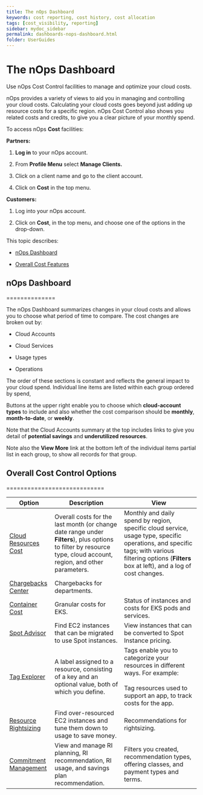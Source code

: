 ```yaml
---
title: The nOps Dashboard
keywords: cost reporting, cost history, cost allocation
tags: [cost_visibility, reporting]
sidebar: mydoc_sidebar
permalink: dashboards-nops-dashboard.html
folder: UserGuides
---
```


# The nOps Dashboard #

Use nOps Cost Control facilities to manage and optimize your cloud costs.


nOps provides a variety of views to aid you in managing and controlling your cloud costs. Calculating your cloud costs goes beyond just adding up resource costs for a specific region. nOps Cost Control also shows you related costs and credits, to give you a clear picture of your monthly spend.

To access nOps **Cost** facilities:

**Partners:**

1.  **Log in** to your nOps account.
    
2.  From **Profile Menu** select **Manage Clients.**
    
3.  Click on a client name and go to the client account.
    
4.  Click on **Cost** in the top menu.
    

**Customers:**

1.  Log into your nOps account.
    
2.  Click on **Cost**, in the top menu, and choose one of the options in the drop-down.
    

This topic describes:

* [nOps Dashboard](#nops-dashboard)
    
* [Overall Cost Features](#overall-cost-control-options)
    

## nOps Dashboard ##
==============

The nOps Dashboard summarizes changes in your cloud costs and allows you to choose what period of time to compare. The cost changes are broken out by:

* Cloud Accounts
    
* Cloud Services
    
* Usage types
    
* Operations
    

The order of these sections is constant and reflects the general impact to your cloud spend. Individual line items are listed within each group ordered by spend,

Buttons at the upper right enable you to choose which **cloud-account types** to include and also whether the cost comparison should be **monthly**, **month-to-date**,  or **weekly**.

Note that the Cloud Accounts summary at the top includes links to give you detail of **potential savings** and **underutilized resources**.

Note also the **View More** link at the bottom left of the individual items partial list in each group, to show all records for that group.

## Overall Cost Control Options ##
============================



| Option | Description | View |
| --- | --- | --- |
| [Cloud Resources Cost](#h_c25c4ed3d7) | Overall costs for the last month (or change date range under **Filters**), plus options to filter by resource type, cloud account, region, and other parameters. | Monthly and daily spend by region, specific cloud service, usage type, specific operations, and specific tags; with various filtering options (**Filters** box at left), and a log of cost changes. |
| [Chargebacks Center](https://docs.nops.io/en/articles/5201817-how-to-configure-chargebacks-in-chargeback-center) | Chargebacks for departments. |     |
| [Container Cost](https://docs.nops.io/en/articles/4785641-how-to-view-the-cost-of-a-kubernetes-service) | Granular costs for EKS. | Status of instances and costs for EKS pods and services. |
| [Spot Advisor](https://docs.nops.io/en/articles/4785643-how-to-view-the-spot-advisor) | Find EC2 instances that can be migrated to use Spot instances. | View instances that can be converted to Spot Instance pricing. |
| [Tag Explorer](https://docs.nops.io/en/articles/5061864-tag-explorer) | A label assigned to a resource, consisting of a key and an optional value, both of which you define. | Tags enable you to categorize your resources in different ways. For example:<br><br>Tag resources used to support an app, to track costs for the app. |
| [Resource Rightsizing](https://docs.nops.io/en/articles/5429822-resource-rightsizing) | Find over-resourced EC2 instances and tune them down to usage to save money. | Recommendations for rightsizing. |
| [Commitment Management](https://docs.nops.io/en/articles/6288943-working-with-reserved-instances-commitment-management) | View and manage RI planning, RI recommendation, RI usage, and savings plan recommendation. | Filters you created, recommendation types, offering classes, and payment types and terms. |

